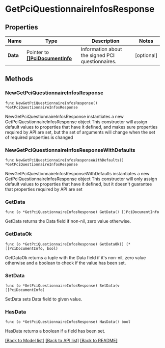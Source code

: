 # GetPciQuestionnaireInfosResponse

## Properties

Name | Type | Description | Notes
------------ | ------------- | ------------- | -------------
**Data** | Pointer to [**[]PciDocumentInfo**](PciDocumentInfo.md) | Information about the signed PCI questionnaires. | [optional] 

## Methods

### NewGetPciQuestionnaireInfosResponse

`func NewGetPciQuestionnaireInfosResponse() *GetPciQuestionnaireInfosResponse`

NewGetPciQuestionnaireInfosResponse instantiates a new GetPciQuestionnaireInfosResponse object
This constructor will assign default values to properties that have it defined,
and makes sure properties required by API are set, but the set of arguments
will change when the set of required properties is changed

### NewGetPciQuestionnaireInfosResponseWithDefaults

`func NewGetPciQuestionnaireInfosResponseWithDefaults() *GetPciQuestionnaireInfosResponse`

NewGetPciQuestionnaireInfosResponseWithDefaults instantiates a new GetPciQuestionnaireInfosResponse object
This constructor will only assign default values to properties that have it defined,
but it doesn't guarantee that properties required by API are set

### GetData

`func (o *GetPciQuestionnaireInfosResponse) GetData() []PciDocumentInfo`

GetData returns the Data field if non-nil, zero value otherwise.

### GetDataOk

`func (o *GetPciQuestionnaireInfosResponse) GetDataOk() (*[]PciDocumentInfo, bool)`

GetDataOk returns a tuple with the Data field if it's non-nil, zero value otherwise
and a boolean to check if the value has been set.

### SetData

`func (o *GetPciQuestionnaireInfosResponse) SetData(v []PciDocumentInfo)`

SetData sets Data field to given value.

### HasData

`func (o *GetPciQuestionnaireInfosResponse) HasData() bool`

HasData returns a boolean if a field has been set.


[[Back to Model list]](../README.md#documentation-for-models) [[Back to API list]](../README.md#documentation-for-api-endpoints) [[Back to README]](../README.md)


